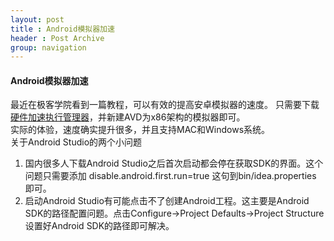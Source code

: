 ```yaml
---
layout: post
title : Android模拟器加速
header : Post Archive
group: navigation
---
```


#### Android模拟器加速
最近在极客学院看到一篇教程，可以有效的提高安卓模拟器的速度。
只需要下载 [硬件加速执行管理器](https://software.intel.com/zh-cn/android)，并新建AVD为x86架构的模拟器即可。
<br/>
实际的体验，速度确实提升很多，并且支持MAC和Windows系统。
<br/>
关于Android Studio的两个小问题
1. 国内很多人下载Android Studio之后首次启动都会停在获取SDK的界面。这个问题只需要添加
	disable.android.first.run=true
这句到bin/idea.properties 即可。
2. 启动Android Studio有可能点击不了创建Android工程。这主要是Android SDK的路径配置问题。点击Configure->Project Defaults->Project Structure 设置好Android SDK的路径即可解决。





